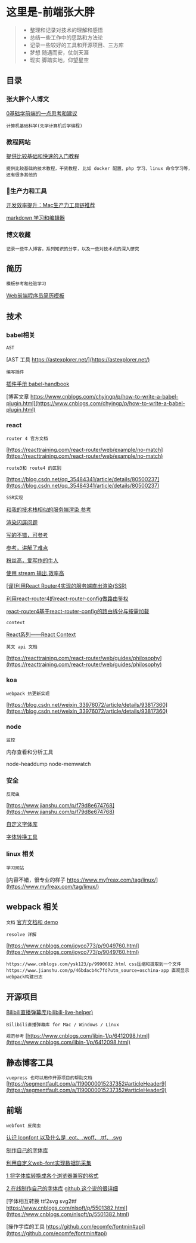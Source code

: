 # 这里是-前端张大胖

> * 整理和记录对技术的理解和感悟
> * 总结一些工作中的思路和方法论
> * 记录一些较好的工具和开源项目、三方库
> * 梦想 随遇而安，仗剑天涯
> * 现实 脚踏实地，仰望星空

## 目录

### 张大胖个人博文
[0基础学前端的一点思考和建议](https://github.com/bigerfe/TechnologyAndThinking/blob/master/0-start/start.md)
```
计算机基础科学(先学计算机后学编程)
```


### 教程网站

[提供比较基础和快速的入门教程](https://www.runoob.com/docker/docker-tutorial.html)
```
提供比较基础的技术教程，干货教程. 比如 docker 配置、php 学习、linux 命令学习等，还有很多其他的
```


### 生产力和工具


[开发效率提升：Mac生产力工具链推荐](https://github.com/Louiszhai/tool)

[markdown 学习和编辑器](https://www.zybuluo.com/mdeditor)



### 博文收藏

```
记录一些牛人博客，系列知识的分享，以及一些对技术点的深入研究
```

## 简历 

`模板参考和经验学习`

[Web前端程序员简历模板](https://github.com/geekcompany/ResumeSample/blob/master/web.md)

## 技术

### babel相关

`AST`

[AST 工具 https://astexplorer.net/](https://astexplorer.net/)

`编写插件`

[插件手册 babel-handbook](https://github.com/jamiebuilds/babel-handbook/blob/master/translations/zh-Hans/plugin-handbook.md#toc-writing-your-first-babel-plugin)

[博客文章 https://www.cnblogs.com/chyingp/p/how-to-write-a-babel-plugin.html](https://www.cnblogs.com/chyingp/p/how-to-write-a-babel-plugin.html)

### react

`router 4 官方文档`

[https://reacttraining.com/react-router/web/example/no-match](https://reacttraining.com/react-router/web/example/no-match)

`route3和 route4 的区别`

[https://blog.csdn.net/qq_35484341/article/details/80500237](https://blog.csdn.net/qq_35484341/article/details/80500237)

`SSR实现`

[和我的技术栈相似的服务端渲染 参考](https://segmentfault.com/a/1190000012498085)

[渲染闪屏问题](https://www.cnblogs.com/skylor/p/7614407.html)

[写的不错，可参考](https://www.jianshu.com/p/47c8e364d0bc?appinstall=1&mType=Group)

[参考，讲解了难点](https://blog.csdn.net/gwdgwd123/article/details/85030174)

[粉丝高，爱写作的牛人](https://blog.csdn.net/sinat_17775997/article/details/83151136)

[使用 stream 输出,效率高](https://www.jianshu.com/p/47c8e364d0bc?appinstall=1&mType=Group)

[[译]利用React Router4实现的服务端直出渲染(SSR)](https://blog.csdn.net/w1366352655/article/details/85935416)

[利用react-router4的react-router-config做路由鉴权](https://segmentfault.com/a/1190000015282620?utm_source=channel-hottest)

[react-router4基于react-router-config的路由拆分与按需加载](https://www.jianshu.com/p/454b1fa5ee90)

`context`

[React系列——React Context](https://segmentfault.com/a/1190000017758300)

`英文 api 文档`

[https://reacttraining.com/react-router/web/guides/philosophy](https://reacttraining.com/react-router/web/guides/philosophy)


### koa

`webpack 热更新实现`

[https://blog.csdn.net/weixin_33976072/article/details/93817360](https://blog.csdn.net/weixin_33976072/article/details/93817360)

### node
`监控`

内存查看和分析工具

node-headdump
node-memwatch


### 安全

`反爬虫`

[https://www.jianshu.com/p/f79d8e674768](https://www.jianshu.com/p/f79d8e674768)

[自定义字体库](https://blog.csdn.net/fdipzone/article/details/68166388)

[字体转换工具](https://everythingfonts.com/)

### linux 相关

`学习网站`

[内容不错，很专业的样子 https://www.myfreax.com/tag/linux/](https://www.myfreax.com/tag/linux/)


## webpack 相关

`文档`
[官方文档和 demo](https://github.com/webpack/webpack/tree/master/examples/)

`resolve 详解`

[https://www.cnblogs.com/joyco773/p/9049760.html](https://www.cnblogs.com/joyco773/p/9049760.html)

```
https://www.cnblogs.com/ysk123/p/9990082.html css压缩和提取到一个文件
https://www.jianshu.com/p/46bdacb4c7fd?utm_source=oschina-app 直观显示webpack构建日志

```


##  开源项目

[Bilibili直播弹幕库(bilibili-live-helper)](https://github.com/pandaGao/bilibili-live-helper)
```
Bilibili直播弹幕库 for Mac / Windows / Linux
```

`规范参考`
[https://www.cnblogs.com/libin-1/p/6412098.html](https://www.cnblogs.com/libin-1/p/6412098.html)


## 静态博客工具
`vuepress 也可以用作开源项目的帮助文档`
[https://segmentfault.com/a/1190000015237352#articleHeader9](https://segmentfault.com/a/1190000015237352#articleHeader9)


## 前端
`webfont 反爬虫`

[认识 Iconfont 以及什么是 .eot、.woff、.ttf、.svg
](https://www.jianshu.com/p/0fc36e7f7d2e)

[制作自己的字体库](https://www.jb51.net/web/76940.html)

[利用自定义web-font实现数据防采集
](https://blog.csdn.net/fdipzone/article/details/68166388)


[1 将字体库转换成各个浏览器兼容的格式](https://everythingfonts.com/ttf-to-svg)

[2 在线制作自己的字体库](https://icomoon.io/app/#/select/font)
[github 这个说的很详细](https://github.com/FantasticLBP/Anti-WebSpider/blob/master/Demo/REST/controller/api.js)

[字体相互转换  ttf2svg svg2ttf https://www.cnblogs.com/nlsoft/p/5501382.html] (https://www.cnblogs.com/nlsoft/p/5501382.html)

[操作字库的工具 https://github.com/ecomfe/fontmin#api](https://github.com/ecomfe/fontmin#api)

